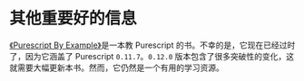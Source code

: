 # 其他重要好的信息

[《Purescript By Example》](https://leanpub.com/purescript/read#)是一本教 Purescript 的书。不幸的是，它现在已经过时了，因为它涵盖了 Purescript `0.11.7`。`0.12.0` 版本包含了很多突破性的变化，这就需要大幅更新本书。然而，它仍然是一个有用的学习资源。

